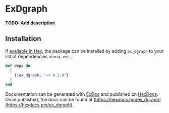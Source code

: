 # ExDgraph

**TODO: Add description**

## Installation

If [available in Hex](https://hex.pm/docs/publish), the package can be installed
by adding `ex_dgraph` to your list of dependencies in `mix.exs`:

```elixir
def deps do
  [
    {:ex_dgraph, "~> 0.1.0"}
  ]
end
```

Documentation can be generated with [ExDoc](https://github.com/elixir-lang/ex_doc)
and published on [HexDocs](https://hexdocs.pm). Once published, the docs can
be found at [https://hexdocs.pm/ex_dgraph](https://hexdocs.pm/ex_dgraph).

